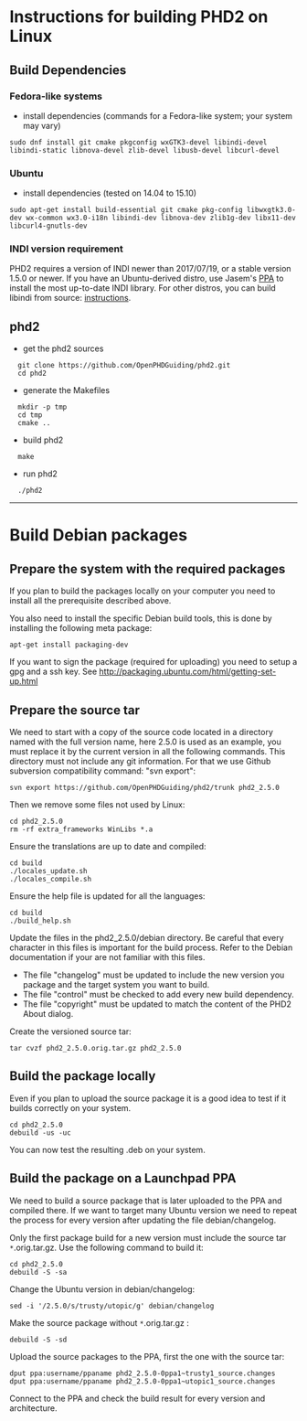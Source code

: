 # Instructions for building PHD2 on Linux #

## Build Dependencies ##
### Fedora-like systems ###

  * install dependencies (commands for a Fedora-like system; your system may vary)
```
sudo dnf install git cmake pkgconfig wxGTK3-devel libindi-devel libindi-static libnova-devel zlib-devel libusb-devel libcurl-devel
```

### Ubuntu ###

  * install dependencies (tested on 14.04 to 15.10)
```
sudo apt-get install build-essential git cmake pkg-config libwxgtk3.0-dev wx-common wx3.0-i18n libindi-dev libnova-dev zlib1g-dev libx11-dev libcurl4-gnutls-dev
```

### INDI version requirement ###

PHD2 requires a version of INDI newer than 2017/07/19, or a stable version 1.5.0 or newer. If you have an Ubuntu-derived distro, use Jasem's [PPA](https://launchpad.net/~mutlaqja/+archive/ubuntu/ppa) to install the most up-to-date INDI library.  For other distros, you can build libindi from source: [instructions](https://github.com/indilib/indi).

## phd2 ##

  * get the phd2 sources

```
  git clone https://github.com/OpenPHDGuiding/phd2.git
  cd phd2
```

  * generate the Makefiles

```
  mkdir -p tmp
  cd tmp
  cmake ..
```

  * build phd2

```
  make
```

  * run phd2

```
  ./phd2
```



---


# Build Debian packages #

## Prepare the system with the required packages ##

If you plan to build the packages locally on your computer you need to install all the prerequisite described above.

You also need to install the specific Debian build tools, this is done by installing the following meta package:
```
apt-get install packaging-dev
```

If you want to sign the package (required for uploading) you need to setup a gpg and a ssh key. See http://packaging.ubuntu.com/html/getting-set-up.html

## Prepare the source tar ##

We need to start with a copy of the source code located in a directory named with the full version name, here 2.5.0 is used as an example, you must replace it by the current version in all the following commands. This directory must not include any git information. For that we use Github subversion compatibility command: "svn export":
```
svn export https://github.com/OpenPHDGuiding/phd2/trunk phd2_2.5.0
```
Then we remove some files not used by Linux:
```
cd phd2_2.5.0
rm -rf extra_frameworks WinLibs *.a
```
Ensure the translations are up to date and compiled:
```
cd build
./locales_update.sh
./locales_compile.sh
```
Ensure the help file is updated for all the languages:
```
cd build
./build_help.sh
```
Update the files in the phd2\_2.5.0/debian directory. Be careful that every character in this files is important for the build process. Refer to the Debian documentation if your are not familiar with this files.
  * The file "changelog" must be updated to include the new version you package and the target system you want to build.
  * The file "control"  must be checked to add every new build dependency.
  * The file "copyright" must be updated to match the content of the PHD2 About dialog.

Create the versioned source tar:
```
tar cvzf phd2_2.5.0.orig.tar.gz phd2_2.5.0
```

## Build the package locally ##

Even if you plan to upload the source package it is a good idea to test if it builds correctly on your system.
```
cd phd2_2.5.0
debuild -us -uc
```
You can now test the resulting .deb on your system.

## Build the package on a Launchpad PPA ##

We need to build a source package that is later uploaded to the PPA and compiled there. If we want to target many Ubuntu version we need to repeat the process for every version after updating the file debian/changelog.

Only the first package build for a new version must include the source tar `*`.orig.tar.gz. Use the following command to build it:
```
cd phd2_2.5.0
debuild -S -sa
```

Change the Ubuntu version in debian/changelog:
```
sed -i '/2.5.0/s/trusty/utopic/g' debian/changelog
```
Make the source package without `*`.orig.tar.gz :
```
debuild -S -sd
```

Upload the source packages to the PPA, first the one with the source tar:
```
dput ppa:username/ppaname phd2_2.5.0-0ppa1~trusty1_source.changes
dput ppa:username/ppaname phd2_2.5.0-0ppa1~utopic1_source.changes
```

Connect to the PPA and check the build result for every version and architecture.
